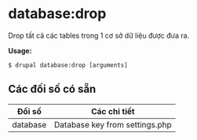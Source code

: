 # database:drop
Drop tất cả các tables trong 1 cơ sở dữ liệu được đưa ra.

**Usage:**
```
$ drupal database:drop [arguments]
```

## Các đối số có sẵn
Đối số | Các chi tiết
---------|-------------
database | Database key from settings.php
